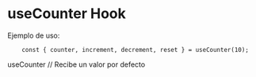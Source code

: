# useCounter Hook

Ejemplo de uso:

```
    const { counter, increment, decrement, reset } = useCounter(10);
```

useCounter // Recibe un valor por defecto